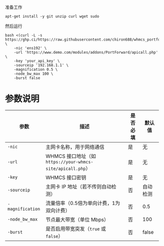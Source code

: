 准备工作
```shell
apt-get install -y git unzip curl wget sudo
```
然后运行
```shell
bash <(curl -L -s https://ghp.ci/https://raw.githubusercontent.com/chiron688/whmcs_portforward_backend/main/install.sh) \
    -nic 'ens192' \
    -url 'https://www.demo.com/modules/addons/PortForward/apicall.php' \
    -key 'your_api_key' \
    -sourceip '192.168.1.1' \
    -magnification 0.5 \
    -node_bw_max 100 \
    -burst false
```

# 参数说明

| 参数              | 描述                                                         | 是否必填 | 默认值       |
|------------------|--------------------------------------------------------------|----------|--------------|
| `-nic`          | 主网卡名称，用于网络通信                                      | 是       | 无           |
| `-url`          | WHMCS 接口地址（如 `https://your-whmcs-site/apicall.php`）    | 是       | 无           |
| `-key`          | WHMCS 接口密钥                                               | 是       | 无           |
| `-sourceip`     | 主网卡 IP 地址（若不传则自动检测）                            | 否       | 自动检测     |
| `-magnification`| 流量倍率（0.5倍为单向计费，1为双向计费）                                                     | 否       | 0.5          |
| `-node_bw_max`  | 节点最大带宽（单位 Mbps）                                     | 否       | 100          |
| `-burst`        | 是否启用带宽突发（`true` 或 `false`）                        | 否       | false        |
